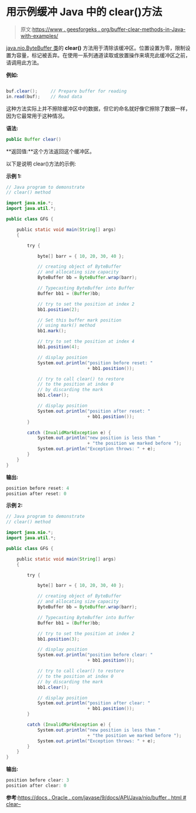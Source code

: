 # 用示例缓冲 Java 中的 clear()方法

> 原文:[https://www . geesforgeks . org/buffer-clear-methods-in-Java-with-examples/](https://www.geeksforgeeks.org/buffer-clear-methods-in-java-with-examples/)

[java.nio.ByteBuffer 类](https://www.geeksforgeeks.org/tag/java-bytebuffer/)的 **clear()** 方法用于清除该缓冲区。位置设置为零，限制设置为容量，标记被丢弃。在使用一系列通道读取或放置操作来填充此缓冲区之前，请调用此方法。

**例如:**

```java

buf.clear();     // Prepare buffer for reading
in.read(buf);    // Read data

```

这种方法实际上并不擦除缓冲区中的数据，但它的命名就好像它擦除了数据一样，因为它最常用于这种情况。

**语法:**

```java
public Buffer clear()
```

**返回值:**这个方法返回这个缓冲区。

以下是说明 clear()方法的示例:

**示例 1:**

```java
// Java program to demonstrate
// clear() method

import java.nio.*;
import java.util.*;

public class GFG {

    public static void main(String[] args)
    {

        try {

            byte[] barr = { 10, 20, 30, 40 };

            // creating object of ByteBuffer
            // and allocating size capacity
            ByteBuffer bb = ByteBuffer.wrap(barr);

            // Typecasting ByteBuffer into Buffer
            Buffer bb1 = (Buffer)bb;

            // try to set the position at index 2
            bb1.position(2);

            // Set this buffer mark position
            // using mark() method
            bb1.mark();

            // try to set the position at index 4
            bb1.position(4);

            // display position
            System.out.println("position before reset: "
                               + bb1.position());

            // try to call clear() to restore
            // to the position at index 0
            // by discarding the mark
            bb1.clear();

            // display position
            System.out.println("position after reset: "
                               + bb1.position());
        }

        catch (InvalidMarkException e) {
            System.out.println("new position is less than "
                               + "the position we marked before ");
            System.out.println("Exception throws: " + e);
        }
    }
}
```

**输出:**

```java
position before reset: 4
position after reset: 0

```

**示例 2:**

```java
// Java program to demonstrate
// clear() method

import java.nio.*;
import java.util.*;

public class GFG {

    public static void main(String[] args)
    {

        try {

            byte[] barr = { 10, 20, 30, 40 };

            // creating object of ByteBuffer
            // and allocating size capacity
            ByteBuffer bb = ByteBuffer.wrap(barr);

            // Typecasting ByteBuffer into Buffer
            Buffer bb1 = (Buffer)bb;

            // try to set the position at index 2
            bb1.position(3);

            // display position
            System.out.println("position before clear: "
                               + bb1.position());

            // try to call clear() to restore
            // to the position at index 0
            // by discarding the mark
            bb1.clear();

            // display position
            System.out.println("position after clear: "
                               + bb1.position());
        }

        catch (InvalidMarkException e) {
            System.out.println("new position is less than "
                               + "the position we marked before ");
            System.out.println("Exception throws: " + e);
        }
    }
}
```

**输出:**

```java
position before clear: 3
position after clear: 0

```

**参考:**[https://docs . Oracle . com/javase/9/docs/API/Java/nio/buffer . html # clear–](https://docs.oracle.com/javase/9/docs/api/java/nio/Buffer.html#clear--)